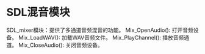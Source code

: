 ﻿# SDL混音模块

SDL_mixer模块：提供了多通道音频混音的功能。
Mix_OpenAudio(): 打开音频设备。
Mix_LoadWAV(): 加载WAV音频文件。
Mix_PlayChannel(): 播放音频通道。
Mix_CloseAudio(): 关闭音频设备。